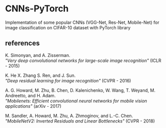 # CNNs-PyTorch
Implementation of some popular CNNs (VGG-Net, Res-Net, Mobile-Net) for image classification on CIFAR-10 dataset with PyTorch library

## references
K. Simonyan, and A. Zisserman. </br >
*"Very deep convolutional networks for large-scale image recognition"* (ICLR - 2015)

K. He X. Zhang S. Ren, and J. Sun. </br >
*"Deep residual learning for image recognition"* (CVPR - 2016)

A. G. Howard, M. Zhu, B. Chen, D. Kalenichenko, W. Wang, T. Weyand, M. Andreetto, and H. Adam. </br >
*"Mobilenets: Efficient convolutional neural networks for mobile vision applications"* (arXiv - 2017) 

M. Sandler, A. Howard, M. Zhu, A. Zhmoginov, and L.-C. Chen. </br >
*"MobileNetV2: Inverted Residuals and Linear Bottlenecks"* (CVPR - 2018)
